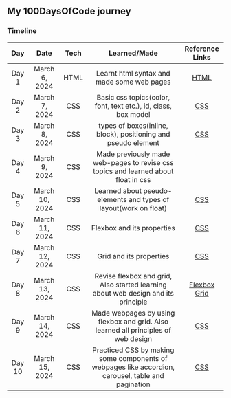 ## My 100DaysOfCode journey

### Timeline

| **Day** |    **Date**    | **Tech** |                                  **Learned/Made**                                  |                                                  **Reference Links**                                                  |
| :-----: | :------------: | :------: | :--------------------------------------------------------------------------------: | :-------------------------------------------------------------------------------------------------------------------: |
|  Day 1  | March 6, 2024  |   HTML   |                     Learnt html syntax and made some web pages                     | [HTML](https://www.udemy.com/course/design-and-develop-a-killer-website-with-html5-and-css3/?couponCode=ST12MT030524) |
|  Day 2  | March 7, 2024  |   CSS    |           Basic css topics(color, font, text etc.), id, class, box model           | [CSS](https://www.udemy.com/course/design-and-develop-a-killer-website-with-html5-and-css3/?couponCode=ST12MT030524)  |
|  Day 3  | March 8, 2024  |   CSS    |           types of boxes(inline, block), positioning and pseudo element            | [CSS](https://www.udemy.com/course/design-and-develop-a-killer-website-with-html5-and-css3/?couponCode=ST12MT030524)  |
|  Day 4  | March 9, 2024  |   CSS    | Made previously made web-pages to revise css topics and learned about float in css |                                                                                                                       |
|  Day 5  | March 10, 2024 |   CSS    |          Learned about pseudo-elements and types of layout(work on float)          | [CSS](https://www.udemy.com/course/design-and-develop-a-killer-website-with-html5-and-css3/?couponCode=ST12MT030524)  |
|  Day 6  | March 11, 2024 |   CSS    |                             Flexbox and its properties                             | [CSS](https://www.udemy.com/course/design-and-develop-a-killer-website-with-html5-and-css3/?couponCode=ST12MT030524)  |
|  Day 7  | March 12, 2024 |   CSS    |                              Grid and its properties                               | [CSS](https://www.udemy.com/course/design-and-develop-a-killer-website-with-html5-and-css3/?couponCode=ST12MT030524)  |
|  Day 8  | March 13, 2024 |   CSS    | Revise flexbox and grid, Also started learning about web design and its principle  |                        [Flexbox](https://flexboxfroggy.com) [Grid](https://cssgridgarden.com)                         |
|  Day 9  | March 14, 2024 |   CSS    | Made webpages by using flexbox and grid. Also learned all principles of web design | [CSS](https://www.udemy.com/course/design-and-develop-a-killer-website-with-html5-and-css3/?couponCode=ST12MT030524)  |
|  Day 10  | March 15, 2024 |   CSS    | Practiced CSS by making some components of webpages like accordion, carousel, table and pagination | [CSS](https://www.udemy.com/course/design-and-develop-a-killer-website-with-html5-and-css3/?couponCode=ST12MT030524)  |
